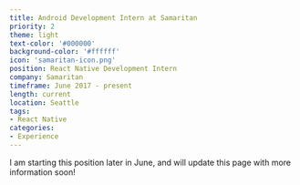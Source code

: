 ```yaml
---
title: Android Development Intern at Samaritan
priority: 2
theme: light
text-color: '#000000'
background-color: '#ffffff'
icon: 'samaritan-icon.png'
position: React Native Development Intern
company: Samaritan
timeframe: June 2017 - present
length: current
location: Seattle
tags:
- React Native
categories:
- Experience
---
```

I am starting this position later in June, and will update this page with more information soon!
